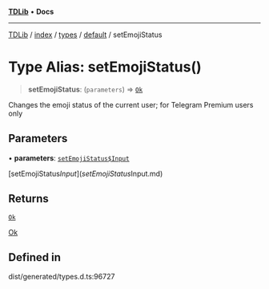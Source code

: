 [**TDLib**](../../../../../../README.md) • **Docs**

***

[TDLib](../../../../../../modules.md) / [index](../../../../../README.md) / [types](../../../README.md) / [default](../README.md) / setEmojiStatus

# Type Alias: setEmojiStatus()

> **setEmojiStatus**: (`parameters`) => [`Ok`](Ok-1.md)

Changes the emoji status of the current user; for Telegram Premium users only

## Parameters

• **parameters**: [`setEmojiStatus$Input`](setEmojiStatus$Input.md)

[setEmojiStatus$Input](setEmojiStatus$Input.md)

## Returns

[`Ok`](Ok-1.md)

[Ok](Ok-1.md)

## Defined in

dist/generated/types.d.ts:96727
